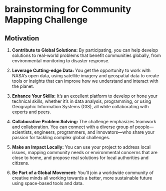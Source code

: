 # brainstorming for Community Mapping Challenge

## Motivation

1. **Contribute to Global Solutions:** By participating, you can help develop solutions to real-world problems that benefit communities globally, from environmental monitoring to disaster response.

2. **Leverage Cutting-edge Data:** You get the opportunity to work with NASA’s open data, using satellite imagery and geospatial data to create tools or insights that can improve how we understand and interact with the planet.

3. **Enhance Your Skills:** It’s an excellent platform to develop or hone your technical skills, whether it’s in data analysis, programming, or using Geographic Information Systems (GIS), all while collaborating with experts and peers.

4. **Collaborative Problem Solving:** The challenge emphasizes teamwork and collaboration. You can connect with a diverse group of people—scientists, engineers, programmers, and innovators—who share your passion for tackling complex global challenges.

5. **Make an Impact Locally:** You can use your project to address local issues, mapping community needs or environmental concerns that are close to home, and propose real solutions for local authorities and citizens.

6. **Be Part of a Global Movement:** You’ll join a worldwide community of creative minds all working towards a better, more sustainable future using space-based tools and data.
